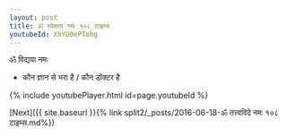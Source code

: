 ```yaml
---
layout: post
title: ॐ स्वेक्षाय नमः १०८ टाइम्स
youtubeId: XhYU0ePTmhg
---
```

 
 
 ॐ विद्यया नमः  
 
 -  कौन ज्ञान से भरा है / कौन डॉक्टर है 
 
  
 
  
 
 
 
 
 
 


{% include youtubePlayer.html id=page.youtubeId %}
 
[Next]({{ site.baseurl }}{% link  split2/_posts/2016-06-18-ॐ तत्त्वविदे नमः १०८ टाइम्स.md%})
 
